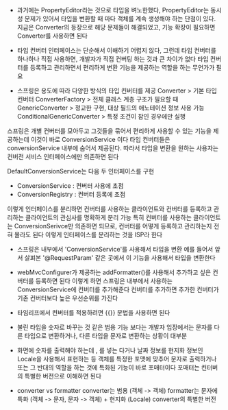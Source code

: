 - 과거에는 PropertyEditor라는 것으로 타입을 벼노한했다, PropertyEditor는 동시성 문제가 있어서 타입을 변환할 때 마다 객체를
계속 생성해야 하는 단점이 있다. 지금은 Converter의 등장으로 해당 문제들이 해결되었고, 기능 확장이 필요하면 Converter를 사용하면 된다

- 타입 컨버터 인터페이스는 단순해서 이해하기 어렵지 않다, 그런데 타입 컨버터를 하나하나 직접 사용하면, 개발자가 직접 컨버팅 하는 것과 큰 차이가 없다
타입 컨버터를 등록하고 관리하면서 편리하게 변환 기능을 제공하는 역할을 하는 무언가가 필요

- 스프링은 용도에 따라 다양한 방식의 타입 컨버터를 제공
Converter > 기본 타입 컨버터
ConverterFactory > 전체 클래스 계층 구조가 필요할 때
GenericConverter > 정교한 구현, 대상 필드의 애노테이션 정보 사용 가능
ConditionalGenericConverter > 특정 조건이 참인 경우에만 실행

스프링은 개별 컨버터를 모아두고 그것들을 묶어서 편리하게 사용할 수 있는 기능을 제공하는데 이것이 바로 ConversionService 이다
타입 컨버터들은 conversionService 내부에 숨어서 제공된다. 따라서 타입을 변환을 원하는 사용자는 컨버전 서비스 인터페이스에만 의존하면 된다

DefaultConversionService는 다음 두 인터페이스를 구현
- ConversionService : 컨버터 사용에 초점
- ConversionRegistry : 컨버터 등록에 초점

이렇게 인터페이스를 분리하면 컨버터를 사용하는 클라이언트와 컨버터를 등록하고 관리하는 클라이언트의 관심사를 명확하게 분리 가능
특히 컨버터를 사용하는 클라이언트는 ConversionSerivce만 의존하면 되므로, 컨버터를 어떻게 등록하고 관리하는지 전혀 몰라도 된다
이렇게 인터페이스를 분리하는 것을 ISP라 한다 

- 스프링은 내부에서 'ConversionService'를 사용해서 타입을 변환
예를 들어서 앞서 살펴본 '@RequestParam' 같은 곳에서 이 기능을 사용해서 타입을 변환한다

- webMvcConfigurer가 제공하는 addFormatter()를 사용해서 추가하고 싶은 컨버터를 등록하면 된다
이렇게 하면 스프링은 내부에서 사용하는 ConversionService에 컨버터를 추가해준다
컨버터를 추가하면 추가한 컨버터가 기존 컨버터보다 높은 우선순위를 가진다

- 타임리프에서 컨버터를 적용하려면 {{}} 문법을 사용하면 된다

- 불린 타입을 숫자로 바꾸는 것 같은 범용 기능 보다는 개발자 입장에서는 문자를 다른 타입으로 변환하거나, 다른 타입을 문자로 변환하는 상황이 대부분

- 화면에 숫자를 출력해야 하는데 , 를 넣는 다거나 날짜 정보를 현지화 정보인 Locale을 사용해서 표현하는 등 객체를 특정한 포맷에 맞추어
문자로 출력하거나 또는 그 반대의 역할을 하는 것에 특화된 기능이 바로 포매터이다
포매터는 컨터버의 특별한 버전으로 이해하면 된다

- converter vs formatter
converter는 범용 (객체 -> 객체)
formatter는 문자에 특화 (객체 -> 문자, 문자 -> 객체) + 현지화 (Locale)
    converter의 특별한 버전
